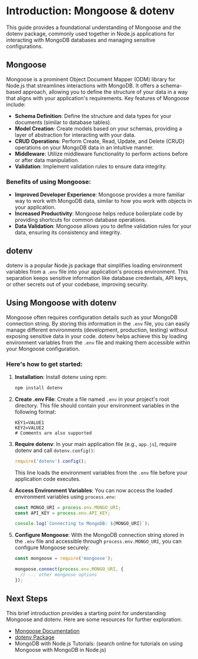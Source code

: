 # Introduction: Mongoose & dotenv

This guide provides a foundational understanding of Mongoose and the dotenv package, commonly used together in Node.js applications for interacting with MongoDB databases and managing sensitive configurations.

## Mongoose

Mongoose is a prominent Object Document Mapper (ODM) library for Node.js that streamlines interactions with MongoDB. It offers a schema-based approach, allowing you to define the structure of your data in a way that aligns with your application's requirements. Key features of Mongoose include:

- **Schema Definition**: Define the structure and data types for your documents (similar to database tables).
- **Model Creation**: Create models based on your schemas, providing a layer of abstraction for interacting with your data.
- **CRUD Operations**: Perform Create, Read, Update, and Delete (CRUD) operations on your MongoDB data in an intuitive manner.
- **Middleware**: Utilize middleware functionality to perform actions before or after data manipulation.
- **Validation**: Implement validation rules to ensure data integrity.

### Benefits of using Mongoose:

- **Improved Developer Experience**: Mongoose provides a more familiar way to work with MongoDB data, similar to how you work with objects in your application.
- **Increased Productivity**: Mongoose helps reduce boilerplate code by providing shortcuts for common database operations.
- **Data Validation**: Mongoose allows you to define validation rules for your data, ensuring its consistency and integrity.

## dotenv

dotenv is a popular Node.js package that simplifies loading environment variables from a `.env` file into your application's process environment. This separation keeps sensitive information like database credentials, API keys, or other secrets out of your codebase, improving security.

## Using Mongoose with dotenv

Mongoose often requires configuration details such as your MongoDB connection string. By storing this information in the `.env` file, you can easily manage different environments (development, production, testing) without exposing sensitive data in your code. dotenv helps achieve this by loading environment variables from the `.env` file and making them accessible within your Mongoose configuration.

### Here's how to get started:

1. **Installation**: Install dotenv using npm:

    ```bash
    npm install dotenv
    ```

2. **Create .env File**: Create a file named `.env` in your project's root directory. This file should contain your environment variables in the following format:

    ```
    KEY1=VALUE1
    KEY2=VALUE2
    # Comments are also supported
    ```

3. **Require dotenv**: In your main application file (e.g., `app.js`), require dotenv and call `dotenv.config()`:

    ```javascript
    require('dotenv').config();
    ```

    This line loads the environment variables from the `.env` file before your application code executes.

4. **Access Environment Variables**: You can now access the loaded environment variables using `process.env`:

    ```javascript
    const MONGO_URI = process.env.MONGO_URI;
    const API_KEY = process.env.API_KEY;

    console.log(`Connecting to MongoDB: ${MONGO_URI}`);
    ```

5. **Configure Mongoose**: With the MongoDB connection string stored in the `.env` file and accessible through `process.env.MONGO_URI`, you can configure Mongoose securely:

    ```javascript
    const mongoose = require('mongoose');

    mongoose.connect(process.env.MONGO_URI, {
      // ... other mongoose options
    });
    ```

## Next Steps

This brief introduction provides a starting point for understanding Mongoose and dotenv. Here are some resources for further exploration:

- [Mongoose Documentation](https://mongoosejs.com/docs/)
- [dotenv Package](https://www.npmjs.com/package/dotenv)
- MongoDB with Node.js Tutorials: (search online for tutorials on using Mongoose with MongoDB in Node.js)
